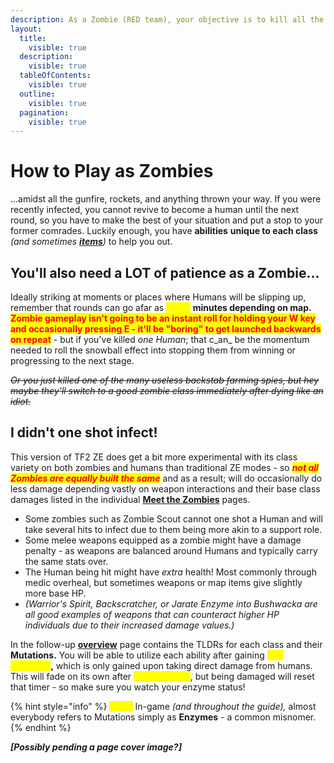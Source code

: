 ```yaml
---
description: As a Zombie (RED team), your objective is to kill all the humans!
layout:
  title:
    visible: true
  description:
    visible: true
  tableOfContents:
    visible: true
  outline:
    visible: true
  pagination:
    visible: true
---
```


# How to Play as Zombies

...amidst all the gunfire, rockets, and anything thrown your way. If you were recently infected, you cannot revive to become a human until the next round, so you have to make the best of your situation and put a stop to your former comrades. Luckily enough, you have **abilities** **unique to each class** _(and sometimes_ [_**items**_](../../elements-of-zombie-escape/items/common-items.md#zombie-items)_)_ to help you out.&#x20;

## **You'll also need a LOT of patience as a Zombie...**

Ideally striking at moments or places where Humans will be slipping up, remember that rounds can go afar as <mark style="color:yellow;">**\[30+]**</mark> **minutes depending on map.** <mark style="color:red;">**Zombie gameplay isn't going to be an instant roll for holding your W key and occasionally pressing E - it'll be "boring" to get launched backwards on repeat**</mark> - but if you've killed _one Human_; that c_an_ be the momentum needed to roll the snowball effect into stopping them from winning or progressing to the next stage.&#x20;

~~_Or you just killed one of the many useless backstab farming spies, but hey maybe they'll switch to a good zombie class immediately after dying like an idiot._~~

## I didn't one shot infect!

This version of TF2 ZE does get a bit more experimental with its class variety on both zombies and humans than traditional ZE modes - so _<mark style="color:red;">**not all**</mark>_ _<mark style="color:red;">**Zombies are equally built the same**</mark>_ and as a result; will do occasionally do less damage depending vastly on weapon interactions and their base class damages listed in the individual [**Meet the Zombies**](../../human-zombie-guides-stats-here/meet-the-zombies/) pages.

* Some zombies such as Zombie Scout cannot one shot a Human and will take several hits to infect due to them being more akin to a support role.
* Some melee weapons equipped as a zombie might have a damage penalty - as weapons are balanced around Humans and typically carry the same stats over.
* The Human being hit might have _extra_ health! Most commonly through medic overheal, but sometimes weapons or map items give slightly more base HP.
* _(Warrior's Spirit, Backscratcher, or Jarate Enzyme into Bushwacka are all good examples of weapons that can counteract higher HP individuals due to their increased damage values.)_

In the follow-up [**overview**](zombie-mutations-overview.md) page contains the TLDRs for each class and their **Mutations.** You will be able to utilize each ability after gaining <mark style="color:yellow;">**100 \*Enzyme**</mark>**,** which is only gained upon taking direct damage from humans. This will fade on its own after <mark style="color:yellow;">**\[30] seconds**</mark>, but being damaged will reset that timer - so make sure you watch your enzyme status!

{% hint style="info" %}
<mark style="color:yellow;">**Note:**</mark> In-game _(and throughout the guide),_ almost everybody refers to Mutations simply as **Enzymes** - a common misnomer.
{% endhint %}

_**\[Possibly pending a page cover image?]**_
